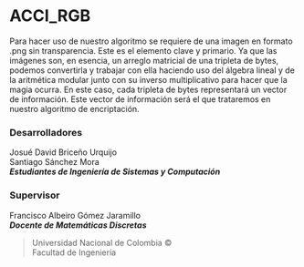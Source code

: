 # ACCI_RGB
Para hacer uso de nuestro algoritmo se requiere de una imagen en formato .png sin transparencia. Este es el elemento clave y primario. Ya que las imágenes son, en esencia, un arreglo matricial de una tripleta de bytes, podemos convertirla y trabajar con ella haciendo uso del álgebra lineal y de la aritmética modular junto con su inverso multiplicativo para hacer que la magia ocurra. En este caso, cada tripleta de bytes representará un vector de información. Este vector de información será el que trataremos en nuestro algoritmo de encriptación.
### Desarrolladores
Josué David Briceño Urquijo\
Santiago Sánchez Mora\
***Estudiantes de Ingeniería de Sistemas y Computación*** 
### Supervisor
Francisco Albeiro Gómez Jaramillo\
***Docente de Matemáticas Discretas***

> Universidad Nacional de Colombia ©\
Facultad de Ingeniería
